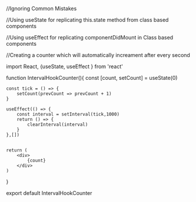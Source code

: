 //Ignoring Common Mistakes

//Using useState for replicating this.state method from class based components

//Using useEffect for replicating componentDidMount in Class based components

//Creating a counter which will automatically increament after every second



import React, {useState, useEffect }  from 'react'

function IntervalHookCounter(){
    const [count, setCount] = useState(0)

    const tick = () => {
        setCount(prevCount => prevCount + 1)
    }

    useEffect(() => {
        const interval = setInterval(tick,1000)
        return () => {
            clearInterval(interval)
        }
    },[])


    return (
        <div>
            {count}
        </div>
    )
}
 
export default IntervalHookCounter